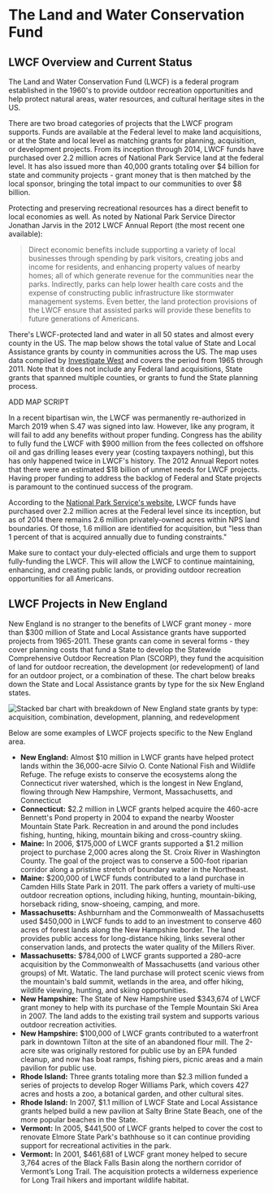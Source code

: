 # The Land and Water Conservation Fund

## LWCF Overview and Current Status

The Land and Water Conservation Fund (LWCF) is a federal program established in the 1960's to provide outdoor recreation opportunities and help protect natural areas, water resources, and cultural heritage sites in the US.

There are two broad categories of projects that the LWCF program supports. Funds are available at the Federal level to make land acquisitions, or at the State and local level as matching grants for planning, acquisition, or development projects. From its inception through 2014, LWCF funds have purchased over 2.2 million acres of National Park Service land at the federal level. It has also issued more than 40,000 grants totaling over \$4 billion for state and community projects - grant money that is then matched by the local sponsor, bringing the total impact to our communities to over \$8 billion.

Protecting and preserving recreational resources has a direct benefit to local economies as well. As noted by National Park Service Director Jonathan Jarvis in the 2012 LWCF Annual Report (the most recent one available):

> Direct economic benefits include supporting a variety of local businesses through spending by park visitors, creating jobs and income for residents, and enhancing property values of nearby homes; all of which generate revenue for the communities near the parks. Indirectly, parks can help lower health care costs and the expense of constructing public infrastructure like stormwater management systems. Even better, the land protection provisions of the LWCF ensure that assisted parks will provide these benefits to future generations of Americans.

There's LWCF-protected land and water in all 50 states and almost every county in the US. The map below shows the total value of State and Local Assistance grants by county in communities across the US. The map uses data compiled by <a href="http://www.invw.org/2012/06/11/lwcf-grants-database-1283/" target="_blank">Investigate West</a> and covers the period from 1965 through 2011. Note that it does not include any Federal land acquisitions, State grants that spanned multiple counties, or grants to fund the State planning process.

ADD MAP SCRIPT

In a recent bipartisan win, the LWCF was permanently re-authorized in March 2019 when S.47 was signed into law. However, like any program, it will fail to add any benefits without proper funding. Congress has the ability to fully fund the LWCF with \$900 million from the fees collected on offshore oil and gas drilling leases every year (costing taxpayers nothing), but this has only happened twice in LWCF's history. The 2012 Annual Report notes that there were an estimated \$18 billion of unmet needs for LWCF projects. Having proper funding to address the backlog of Federal and State projects is paramount to the continued success of the program.

According to the <a href="https://www.nps.gov/subjects/lwcf/land-acquisition-status.htm" target="_blank">National Park Service's website</a>, LWCF funds have purchased over 2.2 million acres at the Federal level since its inception, but as of 2014 there remains 2.6 million privately-owned acres within NPS land boundaries. Of those, 1.6 million are identified for acquisition, but "less than 1 percent of that is acquired annually due to funding constraints."

Make sure to contact your duly-elected officials and urge them to support fully-funding the LWCF. This will allow the LWCF to continue maintaining, enhancing, and creating public lands, or providing outdoor recreation opportunities for all Americans. 

## LWCF Projects in New England

New England is no stranger to the benefits of LWCF grant money - more than \$300 million of State and Local Assistance grants have supported projects from 1965-2011. These grants can come in several forms - they cover planning costs that fund a State to develop the Statewide Comprehensive Outdoor Recreation Plan (SCORP), they fund the acquisition of land for outdoor recreation, the development (or redevelopment) of land for an outdoor project, or a combination of these. The chart below breaks down the State and Local Assistance grants by type for the six New England states.

<img src="TODO" alt="Stacked bar chart with breakdown of New England state grants by type: acquisition, combination, development, planning, and redevelopment" />

Below are some examples of LWCF projects specific to the New England area.

- **New England:** Almost \$10 million in LWCF grants have helped protect lands within the 36,000-acre Silvio O. Conte National Fish and Wildlife Refuge. The refuge exists to conserve the ecosystems along the Connecticut river watershed, which is the longest in New England, flowing through New Hampshire, Vermont, Massachusetts, and Connecticut
- **Connecticut:** \$2.2 million in LWCF grants helped acquire the 460-acre Bennett's Pond property in 2004 to expand the nearby Wooster Mountain State Park. Recreation in and around the pond includes fishing, hunting, hiking, mountain biking and cross-country skiing.
- **Maine:** In 2006, \$175,000 of LWCF grants supported a \$1.2 million project to purchase 2,000 acres along the St. Croix River in Washington County. The goal of the project was to conserve a 500-foot riparian corridor along a pristine stretch of boundary water in the Northeast.
- **Maine:** $200,000 of LWCF funds contributed to a land purchase in Camden Hills State Park in 2011. The park offers a variety of multi-use outdoor recreation options, including hiking, hunting, mountain-biking, horseback riding, snow-shoeing, camping, and more.
- **Massachusetts:** Ashburnham and the Commonwealth of Massachusetts used \$450,000 in LWCF funds to add to an investment to conserve 460 acres of forest lands along the New Hampshire border. The land provides public access for long-distance hiking, links several other conservation lands, and protects the water quality of the Millers River.
- **Massachusetts:** $784,000 of LWCF grants supported a 280-acre acquisition by the Commonwealth of Massachusetts (and various other groups) of Mt. Watatic. The land purchase will protect scenic views from the mountain's bald summit, wetlands in the area, and offer hiking, wildlife viewing, hunting, and skiing opportunities.
- **New Hampshire:** The State of New Hampshire used \$343,674 of LWCF grant money to help with its purchase of the Temple Mountain Ski Area in 2007. The land adds to the existing trail system and supports various outdoor recreation activities.
- **New Hampshire:** \$100,000 of LWCF grants contributed to a waterfront park in downtown Tilton at the site of an abandoned flour mill. The 2-acre site was originally restored for public use by an EPA funded cleanup, and now has boat ramps, fishing piers, picnic areas and a main pavilion for public use.
- **Rhode Island:** Three grants totaling more than \$2.3 million funded a series of projects to develop Roger Williams Park, which covers 427 acres and hosts a zoo, a botanical garden, and other cultural sites.
- **Rhode Island:** In 2007, \$1.1 million of LWCF State and Local Assistance grants helped build a new pavilion at Salty Brine State Beach, one of the more popular beaches in the State.
- **Vermont:** In 2005, \$441,500 of LWCF grants helped to cover the cost to renovate Elmore State Park's bathhouse so it can continue providing support for recreational activities in the park.
- **Vermont:** In 2001, \$461,681 of LWCF grant money helped to secure 3,764 acres of the Black Falls Basin along the northern corridor of Vermont’s Long Trail. The acquisition protects a wilderness experience for Long Trail hikers and important wildlife habitat.



